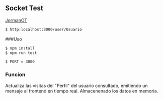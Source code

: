## Socket Test

[JormanOT](jormanortega34@gmail.com)

```sh
$ http:localhost:3000/user/Usuario
```
###Uso

```sh
$ npm install
$ npm run test
```


```sh
$ PORT = 3000
```

### Funcion
 Actualiza las visitas del "Perfil" del usuario consultado, emitiendo un mensaje al frontend en tiempo real. Almacenenado los datos en memoria.


